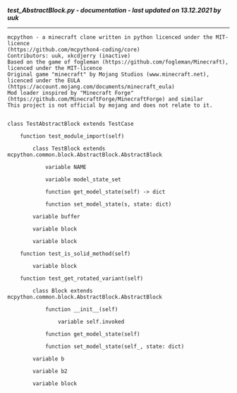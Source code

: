 ***test_AbstractBlock.py - documentation - last updated on 13.12.2021 by uuk***
___

    mcpython - a minecraft clone written in python licenced under the MIT-licence 
    (https://github.com/mcpython4-coding/core)
    Contributors: uuk, xkcdjerry (inactive)
    Based on the game of fogleman (https://github.com/fogleman/Minecraft), licenced under the MIT-licence
    Original game "minecraft" by Mojang Studios (www.minecraft.net), licenced under the EULA
    (https://account.mojang.com/documents/minecraft_eula)
    Mod loader inspired by "Minecraft Forge" (https://github.com/MinecraftForge/MinecraftForge) and similar
    This project is not official by mojang and does not relate to it.


    class TestAbstractBlock extends TestCase

        function test_module_import(self)

            class TestBlock extends mcpython.common.block.AbstractBlock.AbstractBlock

                variable NAME

                variable model_state_set

                function get_model_state(self) -> dict

                function set_model_state(s, state: dict)

            variable buffer

            variable block

            variable block

        function test_is_solid_method(self)

            variable block

        function test_get_rotated_variant(self)

            class Block extends mcpython.common.block.AbstractBlock.AbstractBlock

                function __init__(self)

                    variable self.invoked

                function get_model_state(self)

                function set_model_state(self_, state: dict)

            variable b

            variable b2

            variable block
